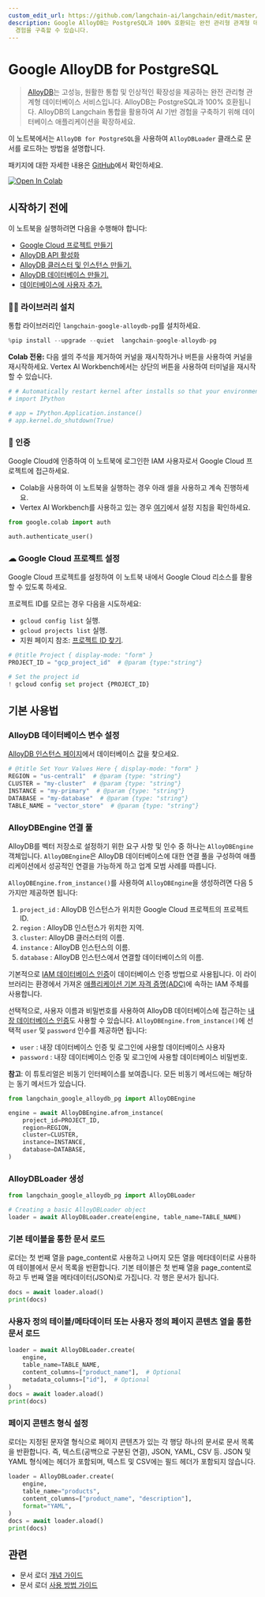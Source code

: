 ```yaml
---
custom_edit_url: https://github.com/langchain-ai/langchain/edit/master/docs/docs/integrations/document_loaders/google_alloydb.ipynb
description: Google AlloyDB는 PostgreSQL과 100% 호환되는 완전 관리형 관계형 데이터베이스 서비스입니다. AI 기반
  경험을 구축할 수 있습니다.
---
```


# Google AlloyDB for PostgreSQL

> [AlloyDB](https://cloud.google.com/alloydb)는 고성능, 원활한 통합 및 인상적인 확장성을 제공하는 완전 관리형 관계형 데이터베이스 서비스입니다. AlloyDB는 PostgreSQL과 100% 호환됩니다. AlloyDB의 Langchain 통합을 활용하여 AI 기반 경험을 구축하기 위해 데이터베이스 애플리케이션을 확장하세요.

이 노트북에서는 `AlloyDB for PostgreSQL`을 사용하여 `AlloyDBLoader` 클래스로 문서를 로드하는 방법을 설명합니다.

패키지에 대한 자세한 내용은 [GitHub](https://github.com/googleapis/langchain-google-alloydb-pg-python/)에서 확인하세요.

[![Open In Colab](https://colab.research.google.com/assets/colab-badge.svg)](https://colab.research.google.com/github/googleapis/langchain-google-alloydb-pg-python/blob/main/docs/document_loader.ipynb)

## 시작하기 전에

이 노트북을 실행하려면 다음을 수행해야 합니다:

* [Google Cloud 프로젝트 만들기](https://developers.google.com/workspace/guides/create-project)
* [AlloyDB API 활성화](https://console.cloud.google.com/flows/enableapi?apiid=alloydb.googleapis.com)
* [AlloyDB 클러스터 및 인스턴스 만들기.](https://cloud.google.com/alloydb/docs/cluster-create)
* [AlloyDB 데이터베이스 만들기.](https://cloud.google.com/alloydb/docs/quickstart/create-and-connect)
* [데이터베이스에 사용자 추가.](https://cloud.google.com/alloydb/docs/database-users/about)

### 🦜🔗 라이브러리 설치
통합 라이브러리인 `langchain-google-alloydb-pg`를 설치하세요.

```python
%pip install --upgrade --quiet  langchain-google-alloydb-pg
```


**Colab 전용:** 다음 셀의 주석을 제거하여 커널을 재시작하거나 버튼을 사용하여 커널을 재시작하세요. Vertex AI Workbench에서는 상단의 버튼을 사용하여 터미널을 재시작할 수 있습니다.

```python
# # Automatically restart kernel after installs so that your environment can access the new packages
# import IPython

# app = IPython.Application.instance()
# app.kernel.do_shutdown(True)
```


### 🔐 인증
Google Cloud에 인증하여 이 노트북에 로그인한 IAM 사용자로서 Google Cloud 프로젝트에 접근하세요.

* Colab을 사용하여 이 노트북을 실행하는 경우 아래 셀을 사용하고 계속 진행하세요.
* Vertex AI Workbench를 사용하고 있는 경우 [여기](https://github.com/GoogleCloudPlatform/generative-ai/tree/main/setup-env)에서 설정 지침을 확인하세요.

```python
from google.colab import auth

auth.authenticate_user()
```


### ☁ Google Cloud 프로젝트 설정
Google Cloud 프로젝트를 설정하여 이 노트북 내에서 Google Cloud 리소스를 활용할 수 있도록 하세요.

프로젝트 ID를 모르는 경우 다음을 시도하세요:

* `gcloud config list` 실행.
* `gcloud projects list` 실행.
* 지원 페이지 참조: [프로젝트 ID 찾기](https://support.google.com/googleapi/answer/7014113).

```python
# @title Project { display-mode: "form" }
PROJECT_ID = "gcp_project_id"  # @param {type:"string"}

# Set the project id
! gcloud config set project {PROJECT_ID}
```


## 기본 사용법

### AlloyDB 데이터베이스 변수 설정
[AlloyDB 인스턴스 페이지](https://console.cloud.google.com/alloydb/clusters)에서 데이터베이스 값을 찾으세요.

```python
# @title Set Your Values Here { display-mode: "form" }
REGION = "us-central1"  # @param {type: "string"}
CLUSTER = "my-cluster"  # @param {type: "string"}
INSTANCE = "my-primary"  # @param {type: "string"}
DATABASE = "my-database"  # @param {type: "string"}
TABLE_NAME = "vector_store"  # @param {type: "string"}
```


### AlloyDBEngine 연결 풀

AlloyDB를 벡터 저장소로 설정하기 위한 요구 사항 및 인수 중 하나는 `AlloyDBEngine` 객체입니다. `AlloyDBEngine`은 AlloyDB 데이터베이스에 대한 연결 풀을 구성하여 애플리케이션에서 성공적인 연결을 가능하게 하고 업계 모범 사례를 따릅니다.

`AlloyDBEngine.from_instance()`를 사용하여 `AlloyDBEngine`을 생성하려면 다음 5가지만 제공하면 됩니다:

1. `project_id` : AlloyDB 인스턴스가 위치한 Google Cloud 프로젝트의 프로젝트 ID.
2. `region` : AlloyDB 인스턴스가 위치한 지역.
3. `cluster`: AlloyDB 클러스터의 이름.
4. `instance` : AlloyDB 인스턴스의 이름.
5. `database` : AlloyDB 인스턴스에서 연결할 데이터베이스의 이름.

기본적으로 [IAM 데이터베이스 인증](https://cloud.google.com/alloydb/docs/connect-iam)이 데이터베이스 인증 방법으로 사용됩니다. 이 라이브러리는 환경에서 가져온 [애플리케이션 기본 자격 증명(ADC)](https://cloud.google.com/docs/authentication/application-default-credentials)에 속하는 IAM 주체를 사용합니다.

선택적으로, 사용자 이름과 비밀번호를 사용하여 AlloyDB 데이터베이스에 접근하는 [내장 데이터베이스 인증](https://cloud.google.com/alloydb/docs/database-users/about)도 사용할 수 있습니다. `AlloyDBEngine.from_instance()`에 선택적 `user` 및 `password` 인수를 제공하면 됩니다:

* `user` : 내장 데이터베이스 인증 및 로그인에 사용할 데이터베이스 사용자
* `password` : 내장 데이터베이스 인증 및 로그인에 사용할 데이터베이스 비밀번호.

**참고**: 이 튜토리얼은 비동기 인터페이스를 보여줍니다. 모든 비동기 메서드에는 해당하는 동기 메서드가 있습니다.

```python
from langchain_google_alloydb_pg import AlloyDBEngine

engine = await AlloyDBEngine.afrom_instance(
    project_id=PROJECT_ID,
    region=REGION,
    cluster=CLUSTER,
    instance=INSTANCE,
    database=DATABASE,
)
```


### AlloyDBLoader 생성

```python
from langchain_google_alloydb_pg import AlloyDBLoader

# Creating a basic AlloyDBLoader object
loader = await AlloyDBLoader.create(engine, table_name=TABLE_NAME)
```


### 기본 테이블을 통한 문서 로드
로더는 첫 번째 열을 page_content로 사용하고 나머지 모든 열을 메타데이터로 사용하여 테이블에서 문서 목록을 반환합니다. 기본 테이블은 첫 번째 열을 page_content로 하고 두 번째 열을 메타데이터(JSON)로 가집니다. 각 행은 문서가 됩니다.

```python
docs = await loader.aload()
print(docs)
```


### 사용자 정의 테이블/메타데이터 또는 사용자 정의 페이지 콘텐츠 열을 통한 문서 로드

```python
loader = await AlloyDBLoader.create(
    engine,
    table_name=TABLE_NAME,
    content_columns=["product_name"],  # Optional
    metadata_columns=["id"],  # Optional
)
docs = await loader.aload()
print(docs)
```


### 페이지 콘텐츠 형식 설정
로더는 지정된 문자열 형식으로 페이지 콘텐츠가 있는 각 행당 하나의 문서로 문서 목록을 반환합니다. 즉, 텍스트(공백으로 구분된 연결), JSON, YAML, CSV 등. JSON 및 YAML 형식에는 헤더가 포함되며, 텍스트 및 CSV에는 필드 헤더가 포함되지 않습니다.

```python
loader = AlloyDBLoader.create(
    engine,
    table_name="products",
    content_columns=["product_name", "description"],
    format="YAML",
)
docs = await loader.aload()
print(docs)
```


## 관련

- 문서 로더 [개념 가이드](/docs/concepts/#document-loaders)
- 문서 로더 [사용 방법 가이드](/docs/how_to/#document-loaders)